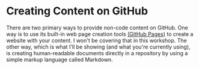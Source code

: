 # Creating Content on GitHub

There are two primary ways to provide non-code content on GitHub. One way is to use its built-in web page creation tools [(GitHub Pages)](https://pages.github.com/) to create a website with your content. I won't be covering that in this workshop. The other way, which is what I'll be showing (and what you're currently using), is creating human-readable documents directly in a repository by using a simple markup language called Markdown.



